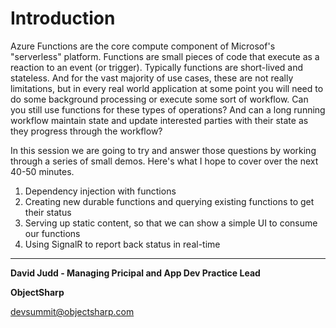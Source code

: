 # Introduction 
Azure Functions are the core compute component of Microsof's "serverless" platform. Functions are small pieces of code that
execute as a reaction to an event (or trigger).  Typically functions are short-lived and stateless. And for the vast majority
of use cases, these are not really limitations, but in every real world application at some point you will need to do some
background processing or execute some sort of workflow.  Can you still use functions for these types of operations? And can 
a long running workflow maintain state and update interested parties with their state as they progress through the workflow?

In this session we are going to try and answer those questions by working through a series of small demos.  Here's what I hope 
to cover over the next 40-50 minutes.

1. Dependency injection with functions
1. Creating new durable functions and querying existing functions to get their status
1. Serving up static content, so that we can show a simple UI to consume our functions
1. Using SignalR to report back status in real-time

---

**David Judd - Managing Pricipal and App Dev Practice Lead**

**ObjectSharp**

devsummit@objectsharp.com
